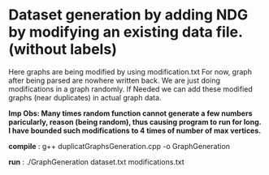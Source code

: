# Dataset generation by adding NDG by modifying an existing data file. (without labels)

Here graphs are being modified by using modification.txt
For now, graph after being parsed are nowhere written back. We are just doing modifications in a graph randomly.
If Needed we can add these modified graphs (near duplicates) in actual graph data.

**Imp Obs:
Many times random function cannot generate a few numbers paricularly, reason (being random), thus causing program to run for long. I have bounded such modifications to 4 times of number of max vertices.**

**compile** : g++ duplicatGraphsGeneration.cpp  -o GraphGeneration

**run** : ./GraphGeneration dataset.txt modifications.txt
